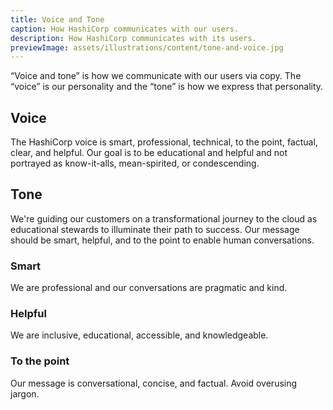 ```yaml
---
title: Voice and Tone
caption: How HashiCorp communicates with our users.
description: How HashiCorp communicates with its users.
previewImage: assets/illustrations/content/tone-and-voice.jpg
---
```


“Voice and tone” is how we communicate with our users via copy. The “voice” is our personality and the “tone” is how we express that personality.

## Voice

The HashiCorp voice is smart, professional, technical, to the point, factual, clear, and helpful. Our goal is to be educational and helpful and not portrayed as know-it-alls, mean-spirited, or condescending.

## Tone

We're guiding our customers on a transformational journey to the cloud as educational stewards to illuminate their path to success. Our message should be smart, helpful, and to the point to enable human conversations.

### Smart

We are professional and our conversations are pragmatic and kind.

### Helpful

We are inclusive, educational, accessible, and knowledgeable.

### To the point

Our message is conversational, concise, and factual. Avoid overusing jargon.


